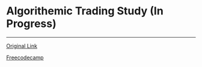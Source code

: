 # Algorithemic Trading Study (In Progress)

---

[Original Link](https://github.com/Luchkata/Algorithmic_Trading_Machine_Learning/tree/main)

[Freecodecamp](https://www.youtube.com/watch?v=9Y3yaoi9rUQ)
